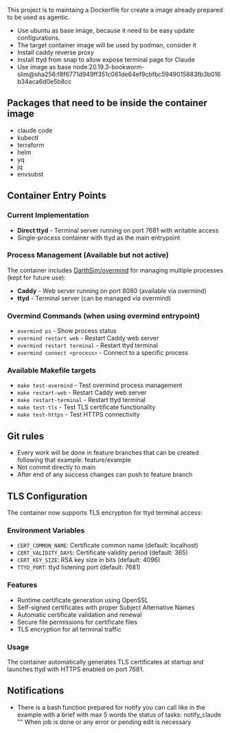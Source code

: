 This project is to maintaing a Dockerfile for create a image already prepared to be used as agentic.

- Use ubuntu as base image, because it need to be easy update configurations.
- The target container image will be used by podman, consider it
- Install caddy reverse proxy
- Install ttyd from snap to allow expose terminal page for Claude
- Use image as base node:20.19.3-bookworm-slim@sha256:f8f6771d949ff351c061de64ef9cbfbc5949015883fb3b016b34aca6d0e5b8cc

## Packages that need to be inside the container image
- claude code
- kubectl
- terraform
- helm
- yq
- jq
- envsubst

## Container Entry Points

### Current Implementation
- **Direct ttyd** - Terminal server running on port 7681 with writable access
- Single-process container with ttyd as the main entrypoint

### Process Management (Available but not active)
The container includes [DarthSim/overmind](https://github.com/DarthSim/overmind) for managing multiple processes (kept for future use):

- **Caddy** - Web server running on port 8080 (available via overmind)
- **ttyd** - Terminal server (can be managed via overmind)

### Overmind Commands (when using overmind entrypoint)
- `overmind ps` - Show process status
- `overmind restart web` - Restart Caddy web server
- `overmind restart terminal` - Restart ttyd terminal
- `overmind connect <process>` - Connect to a specific process

### Available Makefile targets
- `make test-overmind` - Test overmind process management
- `make restart-web` - Restart Caddy web server
- `make restart-terminal` - Restart ttyd terminal
- `make test-tls` - Test TLS certificate functionality
- `make test-https` - Test HTTPS connectivity

## Git rules
- Every work will be done in feature branches that can be created following that example: feature/example
- Not commit directly to main
- After end of any success changes can push to feature branch


## TLS Configuration

The container now supports TLS encryption for ttyd terminal access:

### Environment Variables
- `CERT_COMMON_NAME`: Certificate common name (default: localhost)
- `CERT_VALIDITY_DAYS`: Certificate validity period (default: 365)
- `CERT_KEY_SIZE`: RSA key size in bits (default: 4096)
- `TTYD_PORT`: ttyd listening port (default: 7681)

### Features
- Runtime certificate generation using OpenSSL
- Self-signed certificates with proper Subject Alternative Names
- Automatic certificate validation and renewal
- Secure file permissions for certificate files
- TLS encryption for all terminal traffic

### Usage
The container automatically generates TLS certificates at startup and launches ttyd with HTTPS enabled on port 7681.

## Notifications
- There is a bash function prepared for notify you can call like in the example with a brief with max 5 words the status of tasks: notify_claude "<CONTENT>" 
  When job is done or any error or pending edit is necessary